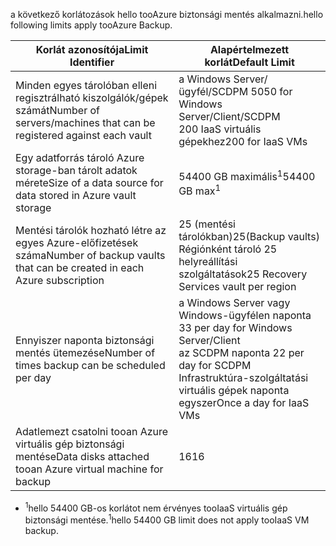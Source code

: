 <span data-ttu-id="dfca5-101">a következő korlátozások hello tooAzure biztonsági mentés alkalmazni.</span><span class="sxs-lookup"><span data-stu-id="dfca5-101">hello following limits apply tooAzure Backup.</span></span>

| <span data-ttu-id="dfca5-102">Korlát azonosítója</span><span class="sxs-lookup"><span data-stu-id="dfca5-102">Limit Identifier</span></span> | <span data-ttu-id="dfca5-103">Alapértelmezett korlát</span><span class="sxs-lookup"><span data-stu-id="dfca5-103">Default Limit</span></span> |
| --- | --- |
| <span data-ttu-id="dfca5-104">Minden egyes tárolóban elleni regisztrálható kiszolgálók/gépek számát</span><span class="sxs-lookup"><span data-stu-id="dfca5-104">Number of servers/machines that can be registered against each vault</span></span> |<span data-ttu-id="dfca5-105">a Windows Server/ügyfél/SCDPM 50</span><span class="sxs-lookup"><span data-stu-id="dfca5-105">50 for Windows Server/Client/SCDPM</span></span> <br/> <span data-ttu-id="dfca5-106">200 IaaS virtuális gépekhez</span><span class="sxs-lookup"><span data-stu-id="dfca5-106">200 for IaaS VMs</span></span> |
| <span data-ttu-id="dfca5-107">Egy adatforrás tároló Azure storage-ban tárolt adatok mérete</span><span class="sxs-lookup"><span data-stu-id="dfca5-107">Size of a data source for data stored in Azure vault storage</span></span> |<span data-ttu-id="dfca5-108">54400 GB maximális<sup>1</sup></span><span class="sxs-lookup"><span data-stu-id="dfca5-108">54400 GB max<sup>1</sup></span></span> |
| <span data-ttu-id="dfca5-109">Mentési tárolók hozható létre az egyes Azure-előfizetések száma</span><span class="sxs-lookup"><span data-stu-id="dfca5-109">Number of backup vaults that can be created in each Azure subscription</span></span> |<span data-ttu-id="dfca5-110">25 (mentési tárolókban)</span><span class="sxs-lookup"><span data-stu-id="dfca5-110">25(Backup vaults)</span></span> <br/> <span data-ttu-id="dfca5-111">Régiónként tároló 25 helyreállítási szolgáltatások</span><span class="sxs-lookup"><span data-stu-id="dfca5-111">25 Recovery Services vault per region</span></span> |
| <span data-ttu-id="dfca5-112">Ennyiszer naponta biztonsági mentés ütemezése</span><span class="sxs-lookup"><span data-stu-id="dfca5-112">Number of times backup can be scheduled per day</span></span> |<span data-ttu-id="dfca5-113">a Windows Server vagy Windows-ügyfélen naponta 3</span><span class="sxs-lookup"><span data-stu-id="dfca5-113">3 per day for Windows Server/Client</span></span> <br/> <span data-ttu-id="dfca5-114">az SCDPM naponta 2</span><span class="sxs-lookup"><span data-stu-id="dfca5-114">2 per day for SCDPM</span></span> <br/> <span data-ttu-id="dfca5-115">Infrastruktúra-szolgáltatási virtuális gépek naponta egyszer</span><span class="sxs-lookup"><span data-stu-id="dfca5-115">Once a day for IaaS VMs</span></span> |
| <span data-ttu-id="dfca5-116">Adatlemezt csatolni tooan Azure virtuális gép biztonsági mentése</span><span class="sxs-lookup"><span data-stu-id="dfca5-116">Data disks attached tooan Azure virtual machine for backup</span></span> |<span data-ttu-id="dfca5-117">16</span><span class="sxs-lookup"><span data-stu-id="dfca5-117">16</span></span> |

* <span data-ttu-id="dfca5-118"><sup>1</sup>hello 54400 GB-os korlátot nem érvényes tooIaaS virtuális gép biztonsági mentése.</span><span class="sxs-lookup"><span data-stu-id="dfca5-118"><sup>1</sup>hello 54400 GB limit does not apply tooIaaS VM backup.</span></span>

